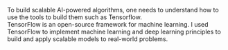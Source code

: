 To build scalable AI-powered algorithms, one needs to understand how to use the tools to build them such as Tensorflow.  
TensorFlow is an open-source framework for machine learning. 
I used TensorFlow to implement machine learning and deep learning principles to build and apply scalable models to real-world problems.
